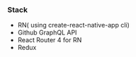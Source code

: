 

### Stack
* RN( using create-react-native-app cli)
* Github GraphQL API 
* React Router 4 for RN
* Redux

